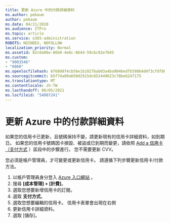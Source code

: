 ```yaml
---
title: 更新 Azure 中的付款詳細資料
ms.author: pebaum
author: pebaum
ms.date: 04/21/2020
ms.audience: ITPro
ms.topic: article
ms.service: o365-administration
ROBOTS: NOINDEX, NOFOLLOW
localization_priority: Normal
ms.assetid: 82c0a06e-86b0-4e8c-8644-59cbc02e7645
ms.custom:
- "9003546"
- "6860"
ms.openlocfilehash: 6f6898f4cb56e1b1027bab03a4ba9046edfb59864d4f3cfdf8057a18d737f6e9
ms.sourcegitcommit: b5f7da89a650d2915dc652449623c78be6247175
ms.translationtype: MT
ms.contentlocale: zh-TW
ms.lasthandoff: 08/05/2021
ms.locfileid: "54007241"
---
```

# <a name="update-payment-details-in-azure"></a>更新 Azure 中的付款詳細資料

如果您的信用卡已更新，且號碼保持不變，請更新現有的信用卡詳細資料，如到期日。 如果您的信用卡號碼因卡損毀、被盜或已到期而變更，請依照 [Add a 信用卡（支付方式](https://docs.microsoft.com/azure/cost-management-billing/manage/change-credit-card?WT.mc_id=Portal-Microsoft_Azure_Support#addcard) ）區段中的步驟進行。 您不需要更新 CVV。

您必須是帳戶管理員，才可變更或更新信用卡。 請遵循下列步驟更新信用卡/付款方法。

1. 以帳戶管理員身分登入 [Azure 入口網站](https://portal.azure.com/) 。
2. 搜尋 **[成本管理] + [計費]**。
3. 選取您想要新增信用卡的訂閱。
4. 選取 **支付方式**。
5. 選取您想要編輯的信用卡。 信用卡表單會出現在右側
6. 更新信用卡詳細資料。
7. 選取 [儲存]。
